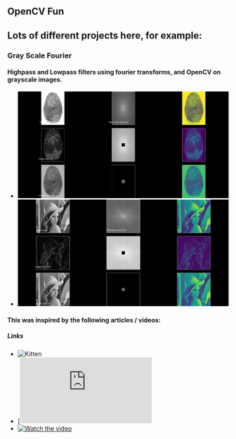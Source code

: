 ## OpenCV Fun

## Lots of different projects here, for example:
### Gray Scale Fourier
#### Highpass and Lowpass filters using fourier transforms, and OpenCV on grayscale images.
- ![Preview-Screens](https://github.com/CobraCoral/opencv_fun/blob/master/pics/results/fingerprint_highlow.png)
- ![Preview-Screens](https://github.com/CobraCoral/opencv_fun/blob/master/pics/results/lady_highlow.png)

#### This was inspired by the following articles / videos:
##### Links
- <img src="/media/2018/08/kitten.jpg" alt="Kitten" title="A cute kitten" width="150" height="100" />
- [![Fourier Transform in OpenCV <img src="https://github.com/CobraCoral/opencv_fun/blob/master/pics/thumbnails/fourier_transform_thumbnail.png" width=300 align=right>](https://opencv-python-tutroals.readthedocs.io/en/latest/py_tutorials/py_imgproc/py_transforms/py_fourier_transform/py_fourier_transform.html)
- [![Watch the video](https://j.gifs.com/E82OZl.gif)](https://www.youtube.com/watch?v=fRjFwTbJfes)
